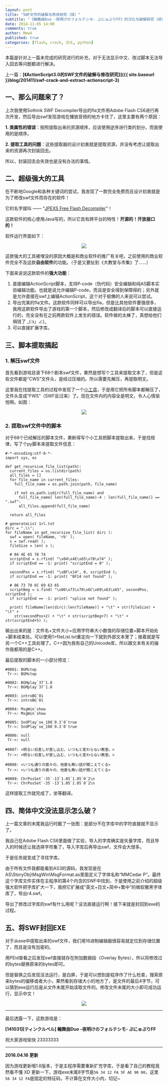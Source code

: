 ```yaml
---
layout: post
title: "SWF文件的破解与修改研究（续）"
subtitle: "《輪舞曲Duo -夜明けのフォルテシモ- ぷにゅぷりFF》的汉化与破解研究（续）"
date: 2014-11-05 14:00
comments: true
author: MewX
published: true
categories: [flash, crack, 汉化, python]
---
```


本篇是针对上一篇未完成的研究进行的补充，对于无法显示中文、改过脚本无法导入回去等问题都进行解决。

上一篇：**[《ActionScript3.0的SWF文件的破解与修改研究》]({{ site.baseurl }}blog/201411/swf-crack-and-extract-actionscript-3)**

## 一、那么问题来了？

上次我使用Sothink SWF Decompiler导出的fla文件用Adobe Flash CS6进行再次开发，然后导出swf发现游戏在播放音频的地方卡住了，这里主要有两个原因：

**1. 类属性的错误**：按照提取出来的资源顺序，应该使用逆序进行类的划分，而我使用的是顺序。

**2. 提取工具的问题**：这些提取器的设计初衷就是提取资源，并没有考虑让提取出来的资源再次封装回去。

所以，封装回去会失效也是没有办法的事情。

## 二、超级强大的工具

在不断地Google和各种关键词的尝试，我发现了一款完全免费而且设计初衷就是为了修改swf文件而存在的软件！

它的名字就叫 —— “[JPEXS Free Flash Decompiler](http://www.free-decompiler.com/flash/)”！

这款软件的核心使用Java写的，所以它具有跨平台的特性！**开源的！开放接口的！**

软件运行界面如下：

<center><a href="{{ site.cdn }}imgs/201411/09-jpexs-free-flash-decompiler.png" target="_blank"><img src="{{ site.cdn }}imgs/201411/09-jpexs-free-flash-decompiler.png" style="max-width:100%;"/></a></center>

这款强大的工具被埋没的原因大概是和商业软件的推广有关吧，之前使用的商业软件完全不及这款**自由软件**的功能。（于是又要扯到《大教堂与市集》了……）

下面来说说这款软件的**强大功能**：

1. 直接编辑ActionScript脚本，支持P-code（伪代码）安全编辑和纯AS脚本实验编辑功能。也就是说允许编辑P-code，而且是安全得到保障得的；另外就是允许直接在swf上编辑ActionScript，这个对于偷懒的人来说可以尝试。
2. 导出完美的fla文件。这款软件同样可以导出fla，但是比其他软件要强很多，我用这款软件导出了游戏的第一个脚本，然后修改成翻译后的脚本可以直接运行的，完全没有在之前两款软件上发生的错误。软件做的太棒了，真想给他们捐钱了 \_(:з」∠)\_
3. 可以直接扩展字库。

## 三、脚本提取搞起

### 1. 解压swf文件

首先看到游戏目录下68个剧本swf文件，果然是想写个工具来提取文本了，但是这些文件都是“CWS”文件头，是经过压缩的。所以需要先解压，再提取明文。

这里我在找提取工具的过程中发现了一个[小工具](http://hp.vector.co.jp/authors/VA020429/ffmpeg/swf_comp.html)，于是用它把所有脚本都解压了，文件头变成“FWS”（SWF反过来）了。现在文件内的内容全是明文，令人心情愉悦啊。如图：

<center><a href="{{ site.cdn }}imgs/201411/10-raw-content.png" target="_blank"><img src="{{ site.cdn }}imgs/201411/10-raw-content.png" style="max-width:100%;"/></a></center>

### 2. 提取swf文件中的脚本

对于68个已经解压的脚本文件，果断得写个小工具把脚本提取出来，于是找规律，写了个py脚本来提取文件信息：

    #-*-encoding:utf-8-*-
    import sys, os

    def get_recursive_file_list(path):
      current_files = os.listdir(path)
      all_files = []
      for file_name in current_files:
        full_file_name = os.path.join(path, file_name)

        if not os.path.isdir(full_file_name) and
          full_file_name[ len(full_file_name)-4 : len(full_file_name)] == ".swf":
          all_files.append(full_file_name)

      return all_files

    # generateList 1>l.txt
    dirc = ".\\";
    for fileName in get_recursive_file_list( dirc ):
      swf = open( fileName, 'rb' );
      s = swf.read( );
      fileSize = len( s );

      # 04 4E 65 78 74
      scriptEnd = s.rfind( "\x04\x4E\x65\x78\x74" );
      if scriptEnd == -1: print( "scriptEnd = 0" );

      secondPos = s.rfind( "\xBF\x14", 0, scriptEnd );
      if scriptEnd == -1: print( "BF14 not found" );

      # 06 73 70 6C 69 63 65
      scriptBeg = s.find( "\x06\x73\x70\x6C\x69\x63\x65", secondPos, scriptEnd );
      if scriptEnd == -1: print( "splice not found" );

      print( fileName[len(dirc):len(fileName)] + "\t" + str(fileSize) + "\t" +
        str(secondPos+2) + "\t" + str(scriptBeg+7) + "\t" + str(scriptEnd+5) );

输出出来的是：文件名+文件大小+应用字符串大小数值的存储位置+脚本开始处+脚本结束处。可以使用1>fileList.txt重定向一下就到外部文本里了；接着就是写另一个C++工具处理了。C++因为我有自己的Unicode库，所以跟文本有关的操作我都用的是C++。

最后提取的脚本的一小部分预览：

    #0001: BGMstop
     Tr->: BGMstop

    #0002: BGMplay`37`1.0
     Tr->: BGMplay`37`1.0

    #0003: introBG`01
     Tr->: introBG`01

    #0004: MsgWin`show
     Tr->: MsgWin`show

    #0005: SndPlay`se_108`0.3`0`true
     Tr->: SndPlay`se_108`0.3`0`true

    #0006: null
     Tr->: null

    #0007: <明るい日差しが差し込む、いつもと変わらない教室。>
     Tr->: <明るい日差しが差し込む、いつもと変わらない教室。>

    #0008: <いつも通りの面々の、他愛も無い話が聞こえてくる>
     Tr->: <いつも通りの面々の、他愛も無い話が聞こえてくる>

    #0009: ChrPosSet`-35`-13`1.05`1.05`0`2\n
     Tr->: ChrPosSet`-35`-13`1.05`1.05`0`2\n

这样提取工作就完成了，坐等翻译。

## 四、简体中文没法显示怎么破？

上一篇文章的末尾我运行时截了一张图：是部分不在字库中的字符直接就不显示了。

我自己在Adobe Flash CS6里面做了实验，导入的字库确实是矢量字库，而且导入的时候还让我选择字符集了，导入字库后再导出swf，文件会大很多。

于是任务就变成了寻找字库。

由于所有文件我都能看到AS3的源码，我发现是在AS\\StoryObj\\MsgWin\\MsgFormat.as里面定义了字体名称“MMCedar P”。最终这个字库文件实体在主程序的第4个内含的SWF中找到，于是使用之前介绍的超级强大软件把字库扩大一下，我把它扩展成“英文+日文+简中+繁中”的微软雅黑字体库了，导出r4.swf。

导出了修改过字库的swf有什么用呢？没法直接运行啊！接下来就是封回到exe的过程。

## 五、将SWF封回EXE

对于从exe中提取出来的swf文件，我们用16进制编辑器很容易就定位到存储位置了，而且是没有加密的。

用PEid查看之后发现swf直接就存在附加数据段（Overlay Bytes），所以将修改过的bytes替换原来的bytes即可。

但是替换之后发现没法运行，是白屏，于是可以想到是程序作了什么检查，搜索原来bytes的偏移或者大小，果然看到存储大小的地方了，是文件的最后4字节，可以猜到exe运行后是从文件末尾开始读取文件的。修改文件末尾的大小即可成功运行，显示中文！

<center><img src="{{ site.cdn }}imgs/201411/11-game-support-chinese.png" style="max-width:100%;"/></center>

----

最后透露一下，这款游戏是：

**[141031][ティンクルベル] 輪舞曲Duo -夜明けのフォルテシモ- ぷにゅぷりFF**

祝大家游戏愉快 23333333

----

**2016.04.16 更新**

因为游戏更新哦1.6版本，于是主程序需要重新扩充字库，于是看了自己的教程竟然看不懂 XD 更新一下，游戏exe末尾8字节是`56 34 12 FA 5F AE 90 00`，这里`56 34 12 FA`是固定的特征码，不计算在文件大小内，切记~
